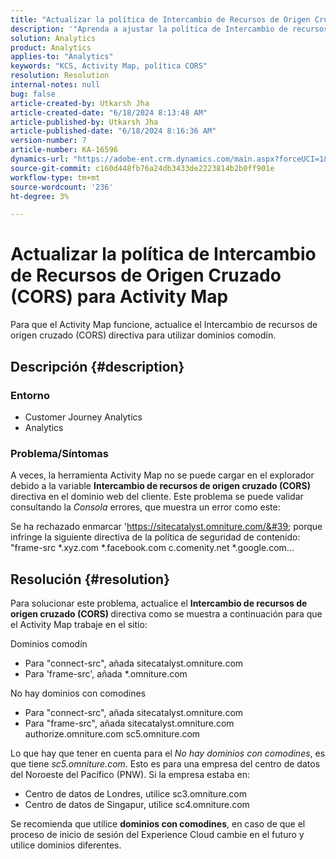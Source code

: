 ```yaml
---
title: "Actualizar la política de Intercambio de Recursos de Origen Cruzado (CORS) para Activity Map"
description: '"Aprenda a ajustar la política de Intercambio de recursos de origen cruzado para utilizar la herramienta Activity Map".'
solution: Analytics
product: Analytics
applies-to: "Analytics"
keywords: "KCS, Activity Map, política CORS"
resolution: Resolution
internal-notes: null
bug: false
article-created-by: Utkarsh Jha
article-created-date: "6/18/2024 8:13:48 AM"
article-published-by: Utkarsh Jha
article-published-date: "6/18/2024 8:16:36 AM"
version-number: 7
article-number: KA-16596
dynamics-url: "https://adobe-ent.crm.dynamics.com/main.aspx?forceUCI=1&pagetype=entityrecord&etn=knowledgearticle&id=1afeb4af-4a2d-ef11-840b-6045bd06eea5"
source-git-commit: c160d448fb76a24db3433de2223814b2b0ff901e
workflow-type: tm+mt
source-wordcount: '236'
ht-degree: 3%

---
```


# Actualizar la política de Intercambio de Recursos de Origen Cruzado (CORS) para Activity Map


Para que el Activity Map funcione, actualice el Intercambio de recursos de origen cruzado (CORS)<b> </b>directiva para utilizar dominios comodín.

## Descripción {#description}


### <b>Entorno </b>

- Customer Journey Analytics
- Analytics




### <b>Problema/Síntomas</b>

A veces, la herramienta Activity Map no se puede cargar en el explorador debido a la variable <b>Intercambio de recursos de origen cruzado (CORS)</b> directiva en el dominio web del cliente. Este problema se puede validar consultando la *Consola* errores, que muestra un error como este:

Se ha rechazado enmarcar &#39;https://sitecatalyst.omniture.com/&#39; porque infringe la siguiente directiva de la política de seguridad de contenido: &quot;frame-src \*.xyz.com \*.facebook.com c.comenity.net \*.google.com...


## Resolución {#resolution}


Para solucionar este problema, actualice el <b>Intercambio de recursos de origen cruzado (CORS) </b>directiva como se muestra a continuación para que el Activity Map trabaje en el sitio:

Dominios comodín

- Para &quot;connect-src&quot;, añada sitecatalyst.omniture.com
- Para &#39;frame-src&#39;, añada \*.omniture.com


No hay dominios con comodines

- Para &quot;connect-src&quot;, añada sitecatalyst.omniture.com
- Para &quot;frame-src&quot;, añada sitecatalyst.omniture.com authorize.omniture.com sc5.omniture.com


Lo que hay que tener en cuenta para el *No hay dominios con comodines*, es que tiene *sc5.omniture.com*. Esto es para una empresa del centro de datos del Noroeste del Pacífico (PNW). Si la empresa estaba en:

- Centro de datos de Londres, utilice sc3.omniture.com
- Centro de datos de Singapur, utilice sc4.omniture.com


Se recomienda que utilice <b>dominios con comodines</b>, en caso de que el proceso de inicio de sesión del Experience Cloud cambie en el futuro y utilice dominios diferentes.
